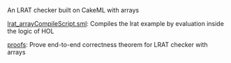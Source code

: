 An LRAT checker built on CakeML with arrays

[lrat_arrayCompileScript.sml](lrat_arrayCompileScript.sml):
Compiles the lrat example by evaluation inside the logic of HOL

[proofs](proofs):
Prove end-to-end correctness theorem for LRAT checker with arrays
